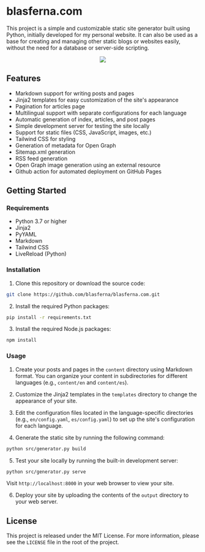 # blasferna.com

This project is a simple and customizable static site generator built using Python, initially developed for my personal website. It can also be used as a base for creating and managing other static blogs or websites easily, without the need for a database or server-side scripting.

<p align="center">
    <img src="https://user-images.githubusercontent.com/8385910/235750989-f1dd650e-bd2b-463f-a9b0-7aef5832e8b2.png" />
</p>


## Features

* Markdown support for writing posts and pages
* Jinja2 templates for easy customization of the site's appearance
* Pagination for articles page
* Multilingual support with separate configurations for each language
* Automatic generation of index, articles, and post pages
* Simple development server for testing the site locally
* Support for static files (CSS, JavaScript, images, etc.)
* Tailwind CSS for styling
* Generation of metadata for Open Graph
* Sitemap.xml generation
* RSS feed generation
* Open Graph image generation using an external resource
* Github action for automated deployment on GitHub Pages

## Getting Started

### Requirements

* Python 3.7 or higher
* Jinja2
* PyYAML
* Markdown
* Tailwind CSS
* LiveReload (Python)

### Installation

1. Clone this repository or download the source code:

```bash
git clone https://github.com/blasferna/blasferna.com.git
```

2. Install the required Python packages:

```bash
pip install -r requirements.txt
```

3. Install the required Node.js packages:

```bash
npm install
```


### Usage

1. Create your posts and pages in the `content` directory using Markdown format. You can organize your content in subdirectories for different languages (e.g., `content/en` and `content/es`).

2. Customize the Jinja2 templates in the `templates` directory to change the appearance of your site.

3. Edit the configuration files located in the language-specific directories (e.g., `en/config.yaml`, `es/config.yaml`) to set up the site's configuration for each language.

4. Generate the static site by running the following command:

```bash
python src/generator.py build
```

5. Test your site locally by running the built-in development server:

```bash
python src/generator.py serve
```

Visit `http://localhost:8000` in your web browser to view your site.

6. Deploy your site by uploading the contents of the `output` directory to your web server.


## License

This project is released under the MIT License. For more information, please see the `LICENSE` file in the root of the project.

